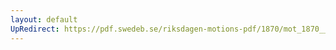 ```yaml
---
layout: default
UpRedirect: https://pdf.swedeb.se/riksdagen-motions-pdf/1870/mot_1870__fk__00009.pdf
---
```

